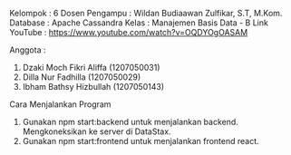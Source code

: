 Kelompok : 6
Dosen Pengampu : Wildan Budiaawan Zulfikar, S.T, M.Kom.
Database : Apache Cassandra
Kelas : Manajemen Basis Data - B
Link YouTube : https://www.youtube.com/watch?v=OQDYOgOASAM


Anggota   :
1. Dzaki Moch Fikri Aliffa (1207050031)
2. Dilla Nur Fadhilla (1207050029)
3. Ibham Bathsy Hizbullah (1207050143)

Cara Menjalankan Program
1. Gunakan npm start:backend untuk menjalankan backend. Mengkoneksikan ke server di DataStax. 
2. Gunakan npm start:frontend untuk menjalankan frontend react.
